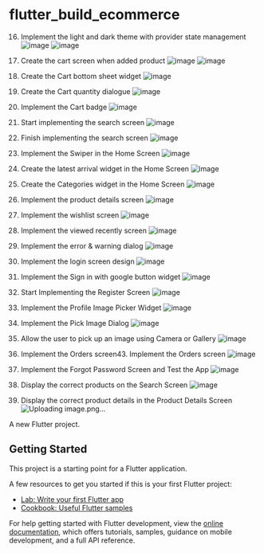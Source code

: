 # flutter_build_ecommerce
16. Implement the light and dark theme with provider state management
![image](https://github.com/JacklynConn/build-commerce/assets/148744079/88d1adf8-d4af-4d20-b583-101af2f70ae5)
![image](https://github.com/JacklynConn/build-commerce/assets/148744079/acfdad48-d3c5-4fff-9b26-0ee3fb14dcaa)

22. Create the cart screen when added product
![image](https://github.com/JacklynConn/build-commerce/assets/148744079/e8533391-6972-4a05-a391-29b8cccc3551)
![image](https://github.com/JacklynConn/build-commerce/assets/148744079/2aca38c2-757d-41c4-9786-93806e2a2760)

23. Create the Cart bottom sheet widget
![image](https://github.com/JacklynConn/build-commerce/assets/148744079/d02b1369-645a-4a0b-bcb9-b8e5e0c859fc)
24. Create the Cart quantity dialogue
![image](https://github.com/JacklynConn/build-commerce/assets/148744079/dc9d3b3b-2d1a-42d2-9594-48656d4df71e)
25. Implement the Cart badge
![image](https://github.com/JacklynConn/build-commerce/assets/148744079/075a39d2-b77e-43c6-93f0-cd4389b8d8d5)
26. Start implementing the search screen
![image](https://github.com/JacklynConn/build-commerce/assets/148744079/50d5f7fb-e037-47a6-9c24-16f21a846197)
27. Finish implementing the search screen
![image](https://github.com/JacklynConn/build-commerce/assets/148744079/e752c129-1215-49f7-8dee-19fb015145cc)
29. Implement the Swiper in the Home Screen
![image](https://github.com/JacklynConn/build-commerce/assets/148744079/12448f79-5973-44d5-bfa4-1107b71a4581)
30. Create the latest arrival widget in the Home Screen
![image](https://github.com/JacklynConn/build-commerce/assets/148744079/8180fdf9-cf1d-4646-81cc-5d420392a47e)
31. Create the Categories widget in the Home Screen
![image](https://github.com/JacklynConn/build-commerce/assets/148744079/9e7a2b69-a2ef-4863-ac47-da35ef3f0507)
32. Implement the product details screen
![image](https://github.com/JacklynConn/build-commerce/assets/148744079/548ad324-abd2-46d3-a3e1-48897a3c9b5c)
34. Implement the wishlist screen
![image](https://github.com/JacklynConn/build-commerce/assets/148744079/f64dddf9-499b-49c6-91cc-e09b01fe1c31)
35. Implement the viewed recently screen
![image](https://github.com/JacklynConn/build-commerce/assets/148744079/28ba1e50-6ab8-4f16-b3d6-4c5751a688f2)
36. Implement the error & warning dialog
![image](https://github.com/JacklynConn/build-commerce/assets/148744079/59dcac7e-7082-4751-af09-f41456a36e27)
37. Implement the login screen design
![image](https://github.com/JacklynConn/build-commerce/assets/148744079/2ae4239f-30c4-43c6-80e1-2eb7f9c41594)
38. Implement the Sign in with google button widget
![image](https://github.com/JacklynConn/build-commerce/assets/148744079/236a5464-1cb9-4628-b374-252d254e9777)
39. Start Implementing the Register Screen
![image](https://github.com/JacklynConn/build-commerce/assets/148744079/3a7783f1-6540-4bd6-9ed4-316f5db94056)
40. Implement the Profile Image Picker Widget
![image](https://github.com/JacklynConn/build-commerce/assets/148744079/6e1a00bb-3e83-42bf-9b3e-828cd1462c07)
41. Implement the Pick Image Dialog
![image](https://github.com/JacklynConn/build-commerce/assets/148744079/062357fd-7617-47d3-a368-8afcf953c822)
42. Allow the user to pick up an image using Camera or Gallery
![image](https://github.com/JacklynConn/build-commerce/assets/148744079/ed8ae170-8833-4433-aa19-4dcdeea542e9)
43. Implement the Orders screen43. Implement the Orders screen
![image](https://github.com/JacklynConn/build-commerce/assets/148744079/bb72223b-6342-4adb-b28e-906a37213124)
44. Implement the Forgot Password Screen and Test the App
![image](https://github.com/JacklynConn/build-commerce/assets/148744079/e748ef39-802e-40f9-8220-c167c1c79a45)
47. Display the correct products on the Search Screen
![image](https://github.com/JacklynConn/build-commerce/assets/148744079/4e1e122f-6f20-4882-972e-6c658fa44382)
50. Display the correct product details in the Product Details Screen
![Uploading image.png…]()














A new Flutter project.

## Getting Started

This project is a starting point for a Flutter application.

A few resources to get you started if this is your first Flutter project:

- [Lab: Write your first Flutter app](https://docs.flutter.dev/get-started/codelab)
- [Cookbook: Useful Flutter samples](https://docs.flutter.dev/cookbook)

For help getting started with Flutter development, view the
[online documentation](https://docs.flutter.dev/), which offers tutorials,
samples, guidance on mobile development, and a full API reference.
